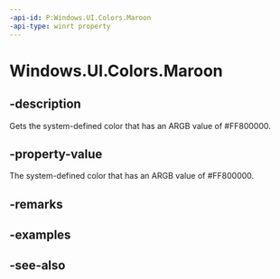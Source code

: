 ```yaml
---
-api-id: P:Windows.UI.Colors.Maroon
-api-type: winrt property
---
```


<!-- Property syntax
public Windows.UI.Color Maroon { get; }
-->

# Windows.UI.Colors.Maroon

## -description

Gets the system-defined color that has an ARGB value of #FF800000.



## -property-value

The system-defined color that has an ARGB value of #FF800000.

## -remarks

## -examples

## -see-also
